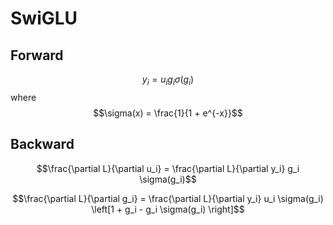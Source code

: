 # SwiGLU

## Forward
$$y_i = u_i g_i \sigma(g_i)$$
where
$$\sigma(x) = \frac{1}{1 + e^{-x}}$$

## Backward
<!-- up -->
$$\frac{\partial L}{\partial u_i} = \frac{\partial L}{\partial y_i} g_i \sigma(g_i)$$

<!-- input -->
$$\frac{\partial L}{\partial g_i} = \frac{\partial L}{\partial y_i} u_i \sigma(g_i) \left[1 + g_i - g_i \sigma(g_i) \right]$$
